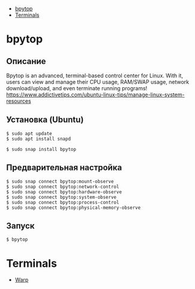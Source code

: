* [bpytop](#bpytop)
* [Terminals](#terminals)
# bpytop
## Описание
Bpytop is an advanced, terminal-based control center for Linux. With it, users can view and manage their CPU usage, RAM/SWAP usage, network download/upload, and even terminate running programs! https://www.addictivetips.com/ubuntu-linux-tips/manage-linux-system-resources
## Установка (Ubuntu)
```shell
$ sudo apt update
$ sudo apt install snapd
```
```shell
$ sudo snap install bpytop
```
## Предварительная настройка
```shell
$ sudo snap connect bpytop:mount-observe
$ sudo snap connect bpytop:network-control
$ sudo snap connect bpytop:hardware-observe
$ sudo snap connect bpytop:system-observe
$ sudo snap connect bpytop:process-control
$ sudo snap connect bpytop:physical-memory-observe
```
## Запуск
```shell
$ bpytop
```
# Terminals
* [Warp](https://www.warp.dev/)
